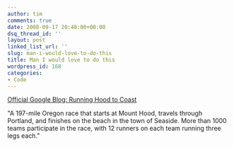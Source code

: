 ```yaml
---
author: tim
comments: true
date: 2008-09-17 20:48:00+00:00
dsq_thread_id: ''
layout: post
linked_list_url: ''
slug: man-i-would-love-to-do-this
title: Man I would love to do this
wordpress_id: 168
categories:
- Code
---
```


[Official Google Blog: Running Hood to
Coast](http://googleblog.blogspot.com/2008/09/running-hood-to-coast.html)  
  
"A 197-mile Oregon race that starts at Mount Hood, travels through Portland,
and finishes on the beach in the town of Seaside. More than 1000 teams
participate in the race, with 12 runners on each team running three legs
each."